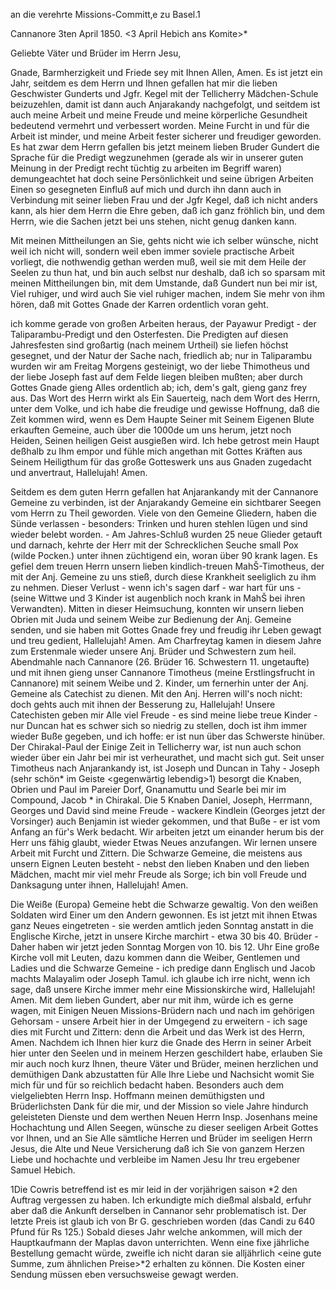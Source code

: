an die verehrte Missions-Committ‚e zu Basel.1

 Cannanore 3ten April 1850.
 <3 April Hebich ans Komite>*

Geliebte Väter und Brüder im Herrn Jesu,

Gnade, Barmherzigkeit und Friede sey mit Ihnen Allen, Amen. Es ist jetzt ein Jahr, seitdem es dem Herrn und Ihnen gefallen hat mir die lieben Geschwister Gunderts und Jgfr. Kegel mit der Tellicherry Mädchen-Schule beizuzehlen, damit ist dann auch Anjarakandy nachgefolgt, und seitdem ist auch meine Arbeit und meine Freude und meine körperliche Gesundheit bedeutend vermehrt und verbessert worden. Meine Furcht in und für die Arbeit ist minder, und meine Arbeit fester sicherer und freudiger geworden. Es hat zwar dem Herrn gefallen bis jetzt meinem lieben Bruder Gundert die Sprache für die Predigt wegzunehmen (gerade als wir in unserer guten Meinung in der Predigt recht tüchtig zu arbeiten im Begriff waren) demungeachtet hat doch seine Persönlichkeit und seine übrigen Arbeiten Einen so gesegneten Einfluß auf mich und durch ihn dann auch in Verbindung mit seiner lieben Frau und der Jgfr Kegel, daß ich nicht anders kann, als hier dem Herrn die Ehre geben, daß ich ganz fröhlich bin, und dem Herrn, wie die Sachen jetzt bei uns stehen, nicht genug danken kann.

Mit meinen Mittheilungen an Sie, gehts nicht wie ich selber wünsche, nicht weil ich nicht will, sondern weil eben immer soviele practische Arbeit vorliegt, die nothwendig gethan werden muß, weil sie mit dem Heile der Seelen zu thun hat, und bin auch selbst nur deshalb, daß ich so sparsam mit meinen Mittheilungen bin, mit dem Umstande, daß Gundert nun bei mir ist, Viel ruhiger, und wird auch Sie viel ruhiger machen, indem Sie mehr von ihm hören, daß mit Gottes Gnade der Karren ordentlich voran geht.

ich komme gerade von großen Arbeiten heraus, der Payawur Predigt - der Taliparambu-Predigt und den Osterfesten.
Die Predigten auf diesen Jahresfesten sind großartig (nach meinem Urtheil) sie liefen höchst gesegnet, und der Natur der Sache nach, friedlich ab; nur in Taliparambu wurden wir am Freitag Morgens gesteinigt, wo der liebe Thimotheus und der liebe Joseph fast auf dem Felde liegen bleiben mußten; aber durch Gottes Gnade gieng Alles ordentlich ab; ich, dem's galt, gieng ganz frey aus. Das Wort des Herrn wirkt als Ein Sauerteig, nach dem Wort des Herrn, unter dem Volke, und ich habe die freudige und gewisse Hoffnung, daß die Zeit kommen wird, wenn es Dem Haupte Seiner mit Seinem Eigenen Blute erkauften Gemeine, auch über die 1000de um uns herum, jetzt noch Heiden, Seinen heiligen Geist ausgießen wird. Ich hebe getrost mein Haupt deßhalb zu Ihm empor und fühle mich angethan mit Gottes Kräften aus Seinem Heiligthum für das große Gotteswerk uns aus Gnaden zugedacht und anvertraut, Hallelujah! Amen.

Seitdem es dem guten Herrn gefallen hat Anjarankandy mit der Cannanore Gemeine zu verbinden, ist der Anjarakandy Gemeine ein sichtbarer Seegen vom Herrn zu Theil geworden. Viele von den Gemeine Gliedern, haben die Sünde verlassen - besonders: Trinken und huren stehlen lügen und sind wieder belebt worden. - Am Jahres-Schluß wurden 25 neue Glieder getauft und darnach, kehrte der Herr mit der Schrecklichen Seuche small Pox (wilde Pocken.) unter ihnen züchtigend ein, woran über 90 krank lagen. Es gefiel dem treuen Herrn unsern lieben kindlich-treuen MahŠ-Timotheus, der mit der Anj. Gemeine zu uns stieß, durch diese Krankheit seeliglich zu ihm zu nehmen. Dieser Verlust - wenn ich's sagen darf - war hart für uns - (seine Wittwe und 3 Kinder ist augenblich noch krank in MahŠ bei ihren Verwandten). Mitten in dieser Heimsuchung, konnten wir unsern lieben Obrien mit Juda und seinem Weibe zur Bedienung der Anj. Gemeine senden, und sie haben mit Gottes Gnade frey und freudig ihr Leben gewagt und treu gedient, Hallelujah! Amen. Am Charfreytag kamen in diesem Jahre zum Erstenmale wieder unsere Anj. Brüder und Schwestern zum heil. Abendmahle nach Cannanore (26. Brüder 16. Schwestern 11. ungetaufte) und mit ihnen gieng unser Cannanore Timotheus (meine Erstlingsfrucht in Cannanore) mit seinem Weibe und 2. Kinder, um fernerhin unter der Anj. Gemeine als Catechist zu dienen. Mit den Anj. Herren will's noch nicht: doch gehts auch mit ihnen der Besserung zu, Hallelujah! Unsere Catechisten geben mir Alle viel Freude - es sind meine liebe treue Kinder - nur Duncan hat es schwer sich so niedrig zu stellen, doch ist ihm immer wieder Buße gegeben, und ich hoffe: er ist nun über das Schwerste hinüber. Der Chirakal-Paul der Einige Zeit in Tellicherry war, ist nun auch schon wieder über ein Jahr bei mir ist verheurathet, und macht sich gut. Seit unser Timotheus nach Anjarankandy ist, ist Joseph und Duncan in Tahy - Joseph (sehr schön* im Geiste <gegenwärtig lebendig>1) besorgt die Knaben, Obrien und Paul im Pareier Dorf, Gnanamuttu und Searle bei mir im Compound, Jacob <Ramavar>* in Chirakal. Die 5 Knaben Daniel, Joseph, Herrmann, Georges und David sind meine Freude - wackere Kindlein (Georges jetzt der Vorsinger) auch Benjamin ist wieder gekommen, und that Buße - er ist vom Anfang an für's Werk bedacht. Wir arbeiten jetzt um einander herum bis der Herr uns fähig glaubt, wieder Etwas Neues anzufangen. Wir lernen unsere Arbeit mit Furcht und Zittern. Die Schwarze Gemeine, die meistens aus unsern Eignen Leuten besteht - nebst den lieben Knaben und den lieben Mädchen, macht mir viel mehr Freude als Sorge; ich bin voll Freude und Danksagung unter ihnen, Hallelujah! Amen.

Die Weiße (Europa) Gemeine hebt die Schwarze gewaltig. Von den weißen Soldaten wird Einer um den Andern gewonnen. Es ist jetzt mit ihnen Etwas ganz Neues eingetreten - sie werden amtlich jeden Sonntag anstatt in die Englische Kirche, jetzt in unsere Kirche marchirt - etwa 30 bis 40. Brüder - Daher haben wir jetzt jeden Sonntag Morgen von 10. bis 12. Uhr Eine große Kirche voll mit Leuten, dazu kommen dann die Weiber, Gentlemen und Ladies und die Schwarze Gemeine - ich predige dann Englisch und Jacob machts Malayalim oder Joseph Tamul. ich glaube ich irre nicht, wenn ich sage, daß unsere Kirche immer mehr eine Missionskirche wird, Hallelujah! Amen. 
Mit dem lieben Gundert, aber nur mit ihm, würde ich es gerne wagen, mit Einigen Neuen Missions-Brüdern nach und nach im gehörigen Gehorsam - unsere Arbeit hier in der Umgegend zu erweitern - ich sage dies mit Furcht und Zittern: denn die Arbeit und das Werk ist des Herrn, Amen.
Nachdem ich Ihnen hier kurz die Gnade des Herrn in seiner Arbeit hier unter den Seelen und in meinem Herzen geschildert habe, erlauben Sie mir auch noch kurz Ihnen, theure Väter und Brüder, meinen herzlichen und demüthigen Dank abzustatten für Alle Ihre Liebe und Nachsicht womit Sie mich für und für so reichlich bedacht haben. Besonders auch dem vielgeliebten Herrn Insp. Hoffmann meinen demüthigsten und Brüderlichsten Dank für die mir, und der Mission so viele Jahre hindurch geleisteten Dienste und dem werthen Neuen Herrn Insp. Josenhans meine Hochachtung und Allen Seegen, wünsche zu dieser seeligen Arbeit Gottes vor Ihnen, und an Sie Alle sämtliche Herren und Brüder im seeligen Herrn Jesus, die Alte und Neue Versicherung daß ich Sie von ganzem Herzen Liebe und hochachte und verbleibe im Namen Jesu  Ihr treu ergebener
 Samuel Hebich.



1Die Cowris betreffend ist es mir leid in der vorjährigen saison <Jahreszeit>*2 den Auftrag vergessen zu haben. Ich erkundigte mich dießmal alsbald, erfuhr aber daß die Ankunft derselben in Cannanor sehr problematisch ist. Der letzte Preis ist glaub ich von Br G. geschrieben worden (das Candi zu 640 Pfund für Rs 125.) Sobald dieses Jahr welche ankommen, will mich der Hauptkaufmann der Maplas davon unterrichten. Wenn eine fixe jährliche Bestellung gemacht würde, zweifle ich nicht daran sie alljährlich <eine gute Summe, zum ähnlichen Preise>*2 erhalten zu können. Die Kosten einer Sendung müssen eben versuchsweise gewagt werden.

